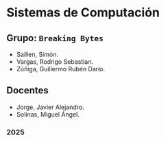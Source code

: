 # Sistemas de Computación

## Grupo: `Breaking Bytes`

- Saillen, Simón.
- Vargas, Rodrigo Sebastian.
- Zúñiga, Guillermo Rubén Darío.

## Docentes

- Jorge, Javier Alejandro.
- Solinas, Miguel Ángel.

### 2025
